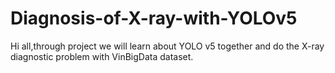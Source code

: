 # Diagnosis-of-X-ray-with-YOLOv5

Hi all,through project we will learn about YOLO v5 together and do the X-ray diagnostic problem with VinBigData dataset.
